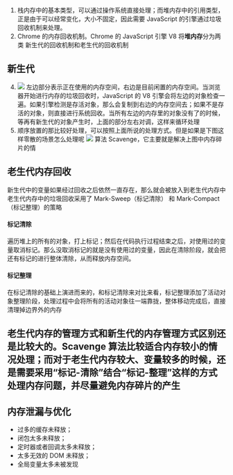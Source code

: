 1. 栈内存中的基本类型，可以通过操作系统直接处理；而堆内存中的引用类型，正是由于可以经常变化，大小不固定，因此需要 JavaScript 的引擎通过垃圾回收机制来处理。
2. Chrome 的内存回收机制。Chrome 的 JavaScript 引擎 V8 将**堆内存**分为两类 新生代的回收机制和老生代的回收机制

## 新生代
4. ![](Pasted%20image%2020220517080136.png)
左边部分表示正在使用的内存空间，右边是目前闲置的内存空间。当浏览器开始进行内存的垃圾回收时，JavaScript 的 V8 引擎会将左边的对象检查一遍。如果引擎检测是存活对象，那么会复制到右边的内存空间去；如果不是存活的对象，则直接进行系统回收。当所有左边的内存里的对象没有了的时候，等再有新生代的对象产生时，上面的部分左右对调，这样来循环处理
4. 顺序放置的那比较好处理，可以按照上面所说的处理方式。但是如果是下图这样零散的场景怎么处理呢
![](Pasted%20image%2020220517080323.png)
算法 Scavenge，它主要就是解决上图中内存碎片的情

## 老生代内存回收
新生代中的变量如果经过回收之后依然一直存在，那么就会被放入到老生代内存中
老生代内存中的垃圾回收采用了 Mark-Sweep（标记清除） 和 Mark-Compact（标记整理）的策略
#### 标记清除
遍历堆上的所有的对象，打上标记；然后在代码执行过程结束之后，对使用过的变量取消标记。那么没取消标记的就是没有使用过的变量，因此在清除阶段，就会把还有标记的进行整体清除，从而释放内存空间。
#### 标记整理
在标记清除的基础上演进而来的，和标记清除来对比来看，标记整理添加了活动对象整理阶段，处理过程中会将所有的活动对象往一端靠拢，整体移动完成后，直接清理掉边界外的内存

## 老生代内存的管理方式和新生代的内存管理方式区别还是比较大的。Scavenge 算法比较适合内存较小的情况处理；而对于老生代内存较大、变量较多的时候，还是需要采用“标记-清除”结合“标记-整理”这样的方式处理内存问题，并尽量避免内存碎片的产生
## 内存泄漏与优化
- 过多的缓存未释放；
- 闭包太多未释放；
- 定时器或者回调太多未释放；
- 太多无效的 DOM 未释放；
- 全局变量太多未被发现